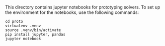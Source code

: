 This directory contains jupyter notebooks for prototyping solvers. To set up
the environment for the notebooks, use the following commands:

```
cd proto
virtualenv .venv
source .venv/bin/activate
pip install jupyter, pandas
jupyter notebook
```
